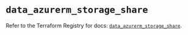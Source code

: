 # `data_azurerm_storage_share`

Refer to the Terraform Registry for docs: [`data_azurerm_storage_share`](https://registry.terraform.io/providers/hashicorp/azurerm/4.46.0/docs/data-sources/storage_share).
